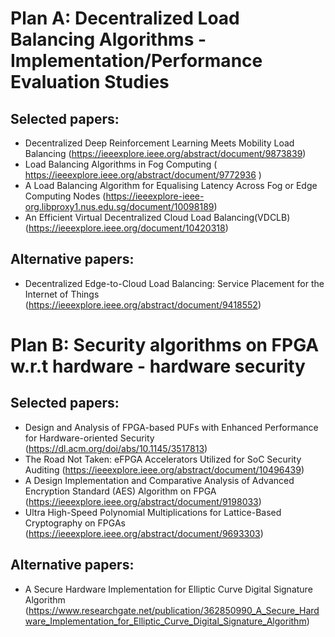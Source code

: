 # Plan A: Decentralized Load Balancing Algorithms - Implementation/Performance Evaluation Studies
## Selected papers:
- Decentralized Deep Reinforcement Learning Meets Mobility Load Balancing (https://ieeexplore.ieee.org/abstract/document/9873839)
- Load Balancing Algorithms in Fog Computing ( https://ieeexplore.ieee.org/abstract/document/9772936 )
- A Load Balancing Algorithm for Equalising Latency Across Fog or Edge Computing Nodes (https://ieeexplore-ieee-org.libproxy1.nus.edu.sg/document/10098189)
- An Efficient Virtual Decentralized Cloud Load Balancing(VDCLB) (https://ieeexplore.ieee.org/document/10420318)

## Alternative papers:

- Decentralized Edge-to-Cloud Load Balancing: Service Placement for the Internet of Things (https://ieeexplore.ieee.org/abstract/document/9418552)



# Plan B: Security algorithms on FPGA w.r.t hardware - hardware security
## Selected papers:
- Design and Analysis of FPGA-based PUFs with Enhanced Performance for Hardware-oriented Security (https://dl.acm.org/doi/abs/10.1145/3517813)
- The Road Not Taken: eFPGA Accelerators Utilized for SoC Security Auditing (https://ieeexplore.ieee.org/abstract/document/10496439)
- A Design Implementation and Comparative Analysis of Advanced Encryption Standard (AES) Algorithm on FPGA (https://ieeexplore.ieee.org/abstract/document/9198033)
- Ultra High-Speed Polynomial Multiplications for Lattice-Based Cryptography on FPGAs (https://ieeexplore.ieee.org/abstract/document/9693303)

## Alternative papers:
- A Secure Hardware Implementation for Elliptic Curve Digital Signature Algorithm (https://www.researchgate.net/publication/362850990_A_Secure_Hardware_Implementation_for_Elliptic_Curve_Digital_Signature_Algorithm)
